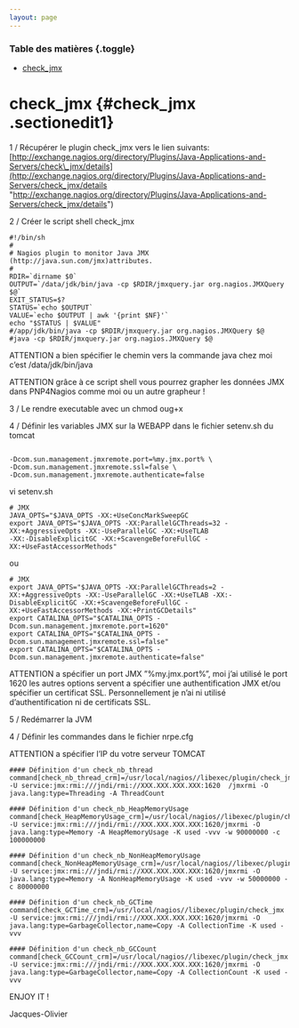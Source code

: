 ```yaml
---
layout: page
---
```


### Table des matières {.toggle}

-   [check\_jmx](check_jmx.html#check_jmx)

check\_jmx {#check_jmx .sectionedit1}
==========

1 / Récupérer le plugin check\_jmx vers le lien suivants:
[http://exchange.nagios.org/directory/Plugins/Java-Applications-and-Servers/check\_jmx/details](http://exchange.nagios.org/directory/Plugins/Java-Applications-and-Servers/check_jmx/details "http://exchange.nagios.org/directory/Plugins/Java-Applications-and-Servers/check_jmx/details")

2 / Créer le script shell check\_jmx

~~~
#!/bin/sh
#
# Nagios plugin to monitor Java JMX (http://java.sun.com/jmx)attributes.
# 
RDIR=`dirname $0`
OUTPUT=`/data/jdk/bin/java -cp $RDIR/jmxquery.jar org.nagios.JMXQuery $@`
EXIT_STATUS=$?
STATUS=`echo $OUTPUT`
VALUE=`echo $OUTPUT | awk '{print $NF}'`
echo "$STATUS | $VALUE"
#/app/jdk/bin/java -cp $RDIR/jmxquery.jar org.nagios.JMXQuery $@
#java -cp $RDIR/jmxquery.jar org.nagios.JMXQuery $@
~~~

ATTENTION a bien spécifier le chemin vers la commande java chez moi
c’est /data/jdk/bin/java

ATTENTION grâce à ce script shell vous pourrez grapher les données JMX
dans PNP4Nagios comme moi ou un autre grapheur !

3 / Le rendre executable avec un chmod oug+x

4 / Définir les variables JMX sur la WEBAPP dans le fichier setenv.sh du
tomcat

~~~
  
-Dcom.sun.management.jmxremote.port=%my.jmx.port% \
-Dcom.sun.management.jmxremote.ssl=false \
-Dcom.sun.management.jmxremote.authenticate=false
~~~

vi setenv.sh

~~~
# JMX
JAVA_OPTS="$JAVA_OPTS -XX:+UseConcMarkSweepGC
export JAVA_OPTS="$JAVA_OPTS -XX:ParallelGCThreads=32 -XX:+AggressiveOpts -XX:-UseParallelGC -XX:+UseTLAB
-XX:-DisableExplicitGC -XX:+ScavengeBeforeFullGC -XX:+UseFastAccessorMethods"
~~~

ou

~~~
# JMX
export JAVA_OPTS="$JAVA_OPTS -XX:ParallelGCThreads=2 -XX:+AggressiveOpts -XX:-UseParallelGC -XX:+UseTLAB -XX:-DisableExplicitGC -XX:+ScavengeBeforeFullGC -XX:+UseFastAccessorMethods -XX:+PrintGCDetails"
export CATALINA_OPTS="$CATALINA_OPTS -Dcom.sun.management.jmxremote.port=1620"
export CATALINA_OPTS="$CATALINA_OPTS -Dcom.sun.management.jmxremote.ssl=false"
export CATALINA_OPTS="$CATALINA_OPTS -Dcom.sun.management.jmxremote.authenticate=false"
~~~

ATTENTION a spécifier un port JMX ”%my.jmx.port%”, moi j’ai utilisé le
port 1620 les autres options servent a spécifier une authentification
JMX et/ou spécifier un certificat SSL. Personnellement je n’ai ni
utilisé d’authentification ni de certificats SSL.

5 / Redémarrer la JVM

4 / Définir les commandes dans le fichier nrpe.cfg

ATTENTION a spécifier l’IP du votre serveur TOMCAT

~~~
#### Définition d'un check_nb_thread
command[check_nb_thread_crm]=/usr/local/nagios//libexec/plugin/check_jmx -U service:jmx:rmi:///jndi/rmi://XXX.XXX.XXX.XXX:1620  /jmxrmi -O java.lang:type=Threading -A ThreadCount
~~~

~~~
#### Définition d'un check_nb_HeapMemoryUsage
command[check_HeapMemoryUsage_crm]=/usr/local/nagios//libexec/plugin/check_jmx -U service:jmx:rmi:///jndi/rmi://XXX.XXX.XXX.XXX:1620/jmxrmi -O java.lang:type=Memory -A HeapMemoryUsage -K used -vvv -w 90000000 -c 100000000
~~~

~~~
#### Définition d'un check_nb_NonHeapMemoryUsage
command[check_NonHeapMemoryUsage_crm]=/usr/local/nagios//libexec/plugin/check_jmx -U service:jmx:rmi:///jndi/rmi://XXX.XXX.XXX.XXX:1620/jmxrmi -O java.lang:type=Memory -A NonHeapMemoryUsage -K used -vvv -w 50000000 -c 80000000
~~~

~~~
#### Définition d'un check_nb_GCTime
command[check_GCTime_crm]=/usr/local/nagios//libexec/plugin/check_jmx -U service:jmx:rmi:///jndi/rmi://XXX.XXX.XXX.XXX:1620/jmxrmi -O java.lang:type=GarbageCollector,name=Copy -A CollectionTime -K used -vvv
~~~

~~~
#### Définition d'un check_nb_GCCount
command[check_GCCount_crm]=/usr/local/nagios//libexec/plugin/check_jmx -U service:jmx:rmi:///jndi/rmi://XXX.XXX.XXX.XXX:1620/jmxrmi -O java.lang:type=GarbageCollector,name=Copy -A CollectionCount -K used -vvv
~~~

ENJOY IT !

Jacques-Olivier
